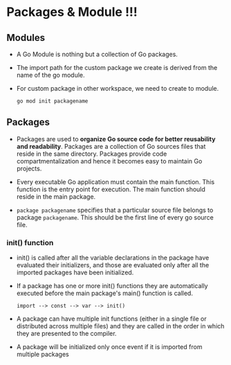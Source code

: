 # Packages & Module !!!


## Modules
- A Go Module is nothing but a collection of Go packages.
- The import path for the custom package we create is derived from the name of the go module.

- For custom package in other workspace, we need to create to module.
    ```
    go mod init packagename
    ```


## Packages
- Packages are used to __organize Go source code for better reusability and readability__. Packages are a collection of Go sources files that reside in the same directory. Packages provide code compartmentalization and hence it becomes easy to maintain Go projects.

- Every executable Go application must contain the main function. This function is the entry point for execution. The main function should reside in the main package.

- ```package packagename``` specifies that a particular source file belongs to package ```packagename```. This should be the first line of every go source file.


### init() function

- init() is called after all the variable declarations in the package have evaluated their initializers, and those are evaluated only after all the imported packages have been initialized.

- If a package has one or more init() functions they are automatically executed before the main package's main() function is called.

    ```
    import --> const --> var --> init()
    ```

- A package can have multiple init functions (either in a single file or distributed across multiple files) and they are called in the order in which they are presented to the compiler.

- A package will be initialized only once event if it is imported from multiple packages
